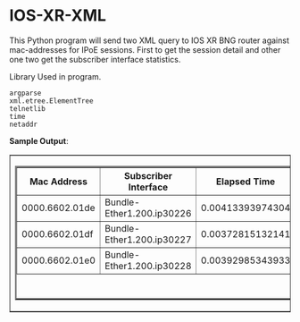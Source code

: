 # IOS-XR-XML

This Python program will send two XML query to IOS XR BNG router against mac-addresses for IPoE sessions.
First to get the session detail and other one two get the subscriber interface statistics.

Library Used in program.

    argparse
    xml.etree.ElementTree 
    telnetlib
    time
    netaddr

<b>Sample Output</b>:

<table width="200" border="1">
<tbody>
  <tr>
    <td><table width="500" height="240" border="3">
      <tbody>
        <tr>
          <th width="103" scope="col">Mac Address</th>
          <th width="127" scope="col">Subscriber Interface</th>
          <th width="231" scope="col">Elapsed Time</th>
        </tr>
        <tr>
          <td>0000.6602.01de</td>
          <td>Bundle-Ether1.200.ip30226</td>
          <td>0.00413393974304</td>
        </tr>
        <tr>
          <td>0000.6602.01df</td>
          <td>Bundle-Ether1.200.ip30227</td>
          <td>0.00372815132141</td>
        </tr>
        <tr>
          <td>0000.6602.01e0</td>
          <td>Bundle-Ether1.200.ip30228</td>
          <td>0.00392985343933</td>
        </tr>
      </tbody>
    </table></td>
  </tr>
</tbody>
